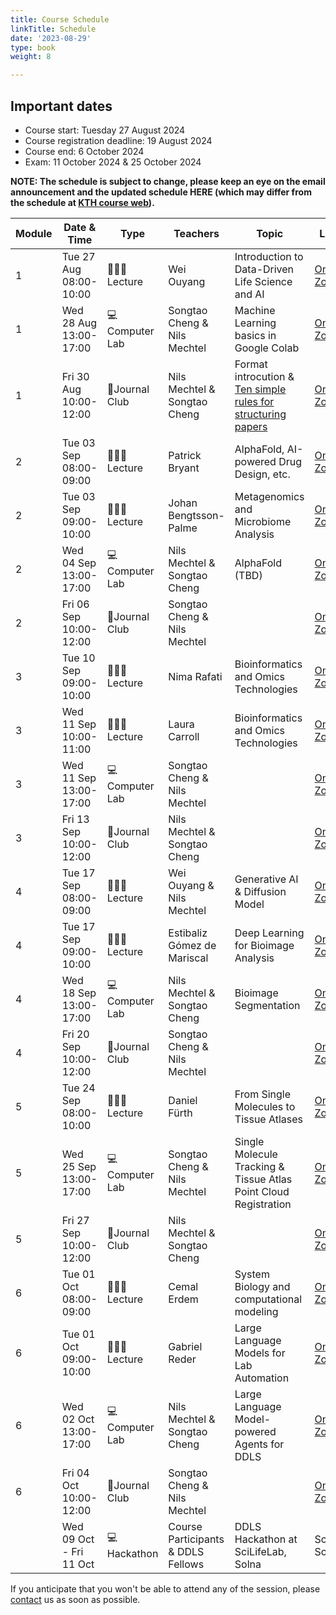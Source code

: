 ```yaml
---
title: Course Schedule
linkTitle: Schedule
date: '2023-08-29'
type: book
weight: 8

---
```

## Important dates

- Course start: Tuesday 27 August 2024
- Course registration deadline: 19 August 2024
- Course end: 6 October 2024
- Exam: 11 October 2024 & 25 October 2024

**NOTE: The schedule is subject to change, please keep an eye on the email announcement and the updated schedule HERE (which may differ from the schedule at [KTH course web](https://www.kth.se/social/course/SK2538/calendar/)).**

| Module | Date & Time            | Type          | Teachers                           | Topic                                                                                                                                          | Location                                                | Status          |
|--------|------------------------|---------------|------------------------------------|------------------------------------------------------------------------------------------------------------------------------------------------|---------------------------------------------------------|-----------------|
| 1      | Tue 27 Aug 08:00-10:00 | 🧑🏻‍🏫Lecture    | Wei Ouyang                         | Introduction to Data-Driven Life Science and AI                                                                                                | [Online via Zoom](https://kth-se.zoom.us/j/69812177998) | confirmed       |
| 1      | Wed 28 Aug 13:00-17:00 | 💻Computer Lab | Songtao Cheng & Nils Mechtel       | Machine Learning basics in Google Colab                                                                                                        | [Online via Zoom](https://kth-se.zoom.us/j/69812177998) |                 |
| 1      | Fri 30 Aug 10:00-12:00 | 💬Journal Club | Nils Mechtel & Songtao Cheng       | Format introcution & [Ten simple rules for structuring papers](https://journals.plos.org/ploscompbiol/article?id=10.1371/journal.pcbi.1005619) | [Online via Zoom](https://kth-se.zoom.us/j/69812177998) |                 |
| 2      | Tue 03 Sep 08:00-09:00 | 🧑🏻‍🏫Lecture    | Patrick Bryant                     | AlphaFold, AI-powered Drug Design, etc.                                                                                                        | [Online via Zoom](https://kth-se.zoom.us/j/69812177998) | confirmed |
| 2      | Tue 03 Sep 09:00-10:00 | 🧑🏻‍🏫Lecture    | Johan Bengtsson-Palme              | Metagenomics and Microbiome Analysis                                                                                                           | [Online via Zoom](https://kth-se.zoom.us/j/69812177998) | confirmed |
| 2      | Wed 04 Sep 13:00-17:00 | 💻Computer Lab | Nils Mechtel & Songtao Cheng       | AlphaFold (TBD)                                                                                                                                | [Online via Zoom](https://kth-se.zoom.us/j/69812177998) |                 |
| 2      | Fri 06 Sep 10:00-12:00 | 💬Journal Club | Songtao Cheng & Nils Mechtel       |                                                                                                                                                | [Online via Zoom](https://kth-se.zoom.us/j/69812177998) |                 |
| 3      | Tue 10 Sep 09:00-10:00 | 🧑🏻‍🏫Lecture    | Nima Rafati                        | Bioinformatics and Omics Technologies                                                                                                          | [Online via Zoom](https://kth-se.zoom.us/j/69812177998) | confirmed |
| 3      | Wed 11 Sep 10:00-11:00 | 🧑🏻‍🏫Lecture    | Laura Carroll                        | Bioinformatics and Omics Technologies                                                                                                          | [Online via Zoom](https://kth-se.zoom.us/j/69812177998) | confirmed |
| 3      | Wed 11 Sep 13:00-17:00 | 💻Computer Lab | Songtao Cheng & Nils Mechtel       |                                                                                                                                                | [Online via Zoom](https://kth-se.zoom.us/j/69812177998) |                 |
| 3      | Fri 13 Sep 10:00-12:00 | 💬Journal Club | Nils Mechtel & Songtao Cheng       |                                                                                                                                                | [Online via Zoom](https://kth-se.zoom.us/j/69812177998) |                 |
| 4      | Tue 17 Sep 08:00-09:00 | 🧑🏻‍🏫Lecture    | Wei Ouyang & Nils Mechtel          | Generative AI & Diffusion Model                                                                                                                | [Online via Zoom](https://kth-se.zoom.us/j/69812177998) | confirmed       |
| 4      | Tue 17 Sep 09:00-10:00 | 🧑🏻‍🏫Lecture    | Estibaliz Gómez de Mariscal        | Deep Learning for Bioimage Analysis                                                                                                            | [Online via Zoom](https://kth-se.zoom.us/j/69812177998) | confirmed       |
| 4      | Wed 18 Sep 13:00-17:00 | 💻Computer Lab | Nils Mechtel & Songtao Cheng       | Bioimage Segmentation                                                                                                                          | [Online via Zoom](https://kth-se.zoom.us/j/69812177998) |                 |
| 4      | Fri 20 Sep 10:00-12:00 | 💬Journal Club | Songtao Cheng & Nils Mechtel       |                                                                                                                                                | [Online via Zoom](https://kth-se.zoom.us/j/69812177998) |                 |
| 5      | Tue 24 Sep 08:00-10:00 | 🧑🏻‍🏫Lecture    | Daniel Fürth                       | From Single Molecules to Tissue Atlases                                                                                                        | [Online via Zoom](https://kth-se.zoom.us/j/69812177998) | confirmed       |
| 5      | Wed 25 Sep 13:00-17:00 | 💻Computer Lab | Songtao Cheng & Nils Mechtel       | Single Molecule Tracking & Tissue Atlas Point Cloud Registration                                                                               | [Online via Zoom](https://kth-se.zoom.us/j/69812177998) |                 |
| 5      | Fri 27 Sep 10:00-12:00 | 💬Journal Club | Nils Mechtel & Songtao Cheng       |                                                                                                                                                | [Online via Zoom](https://kth-se.zoom.us/j/69812177998) |                 |
| 6      | Tue 01 Oct 08:00-09:00 | 🧑🏻‍🏫Lecture    | Cemal Erdem                        | System Biology and computational modeling                                                                                                      | [Online via Zoom](https://kth-se.zoom.us/j/69812177998) | to be confirmed |
| 6      | Tue 01 Oct 09:00-10:00 | 🧑🏻‍🏫Lecture    | Gabriel Reder                      | Large Language Models for Lab Automation                                                                                                       | [Online via Zoom](https://kth-se.zoom.us/j/69812177998) | to be confirmed |
| 6      | Wed 02 Oct 13:00-17:00 | 💻Computer Lab | Nils Mechtel & Songtao Cheng       | Large Language Model-powered Agents for DDLS                                                                                                   | [Online via Zoom](https://kth-se.zoom.us/j/69812177998) |                 |
| 6      | Fri 04 Oct 10:00-12:00 | 💬Journal Club | Songtao Cheng & Nils Mechtel       |                                                                                                                                                | [Online via Zoom](https://kth-se.zoom.us/j/69812177998) |                 |
|        | Wed 09 Oct - Fri 11 Oct    | 💻Hackathon    | Course Participants & DDLS Fellows | DDLS Hackathon at SciLifeLab, Solna                                                                                                            | SciLifeLab, Solna                                       | to be confirmed |

If you anticipate that you won't be able to attend any of the session, please [contact](/contact) us as soon as possible.

